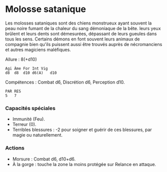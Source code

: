 # Molosse satanique
Les molosses sataniques sont des chiens monstrueux ayant souvent la peau noire fumant de la chaleur du sang démoniaque de la bête. leurs yeux brûlent et leurs dents sont démesurées, dépassant de leurs gueules dans tous les sens. Certains démons en font souvent leurs animaux de compagnie bien qu'ils puissent aussi être trouvés auprès de nécromanciens et autres magiciens maléfiques.

Allure : 8(+d10)

	Agi	Âme	For	Int	Vig
	d8	d8	d10	d6(A)	d10

Compétences : Combat d6, Discrétion d6, Perception d10.

	PAR	RES
	5	7

### Capacités spéciales
- Immunité (Feu).
- Terreur (0).
- Terribles blessures : -2 pour soigner et guérir de ces blessures, par magie ou naturellement.

### Actions
- Morsure : Combat d6, d10+d6.
- À la gorge : touche la zone la moins protégée sur Relance en attaque.
